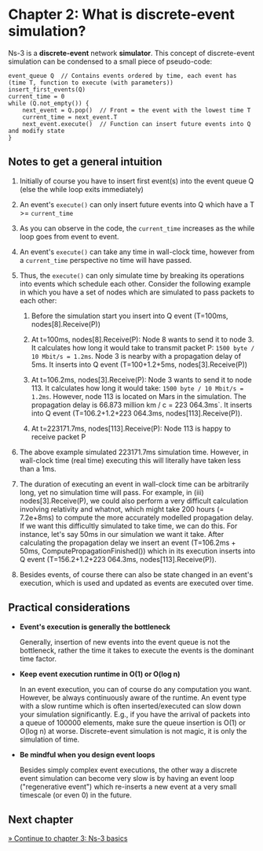 # Chapter 2: What is discrete-event simulation?

Ns-3 is a **discrete-event** network **simulator**.
This concept of discrete-event simulation can be condensed to a small piece of pseudo-code:

```
event_queue Q  // Contains events ordered by time, each event has (time T, function to execute (with parameters))
insert_first_events(Q)
current_time = 0
while (Q.not_empty()) {
    next_event = Q.pop()  // Front = the event with the lowest time T
    current_time = next_event.T
    next_event.execute()  // Function can insert future events into Q and modify state
}
```


## Notes to get a general intuition

1. Initially of course you have to insert first event(s) into the event queue Q
   (else the while loop exits immediately)

2. An event's `execute()` can only insert future events into Q
   which have a T >= `current_time`

3. As you can observe in the code, the `current_time` increases as 
   the while loop goes from event to event.

4. An event's `execute()` can take any time in wall-clock time, however 
   from a `current_time` perspective no time will have passed.
  
5. Thus, the `execute()` can only simulate time by breaking its operations into events which
   schedule each other. Consider the following example in which you have a set of nodes
   which are simulated to pass packets to each other:
  
   1. Before the simulation start you insert into Q event (T=100ms, nodes[8].Receive(P))
  
   2. At t=100ms, nodes[8].Receive(P): Node 8 wants to send it to node 3.
      It calculates how long it would take to transmit packet P: `1500 byte / 10 Mbit/s = 1.2ms`.
      Node 3 is nearby with a propagation delay of 5ms.
      It inserts into Q event (T=100+1.2+5ms, nodes[3].Receive(P))
     
   3. At t=106.2ms, nodes[3].Receive(P): Node 3 wants to send it to node 113.
      It calculates how long it would take: `1500 byte / 10 Mbit/s = 1.2ms`.
      However, node 113 is located on Mars in the simulation. The propagation delay is 
       66.873 million km / c = 223 064.3ms`. It inserts into Q event
      (T=106.2+1.2+223 064.3ms, nodes[113].Receive(P)).
     
   4. At t=223171.7ms, nodes[113].Receive(P): Node 113 is happy to receive packet P
  
6. The above example simulated 223171.7ms simulation time. However, in wall-clock time (real time)
   executing this will literally have taken less than a 1ms.
  
7. The duration of executing an event in wall-clock time can be arbitrarily long,
   yet no simulation time will pass. For example, in (iii) nodes[3].Receive(P), we could also
   perform a very difficult calculation involving relativity and whatnot, which might
   take 200 hours (= 7.2e+8ms) to compute the more accurately modelled propagation delay.
   If we want this difficultly simulated to take time, we can do this.
   For instance, let's say 50ms in our simulation we want it take.
   After calculating the propagation delay we insert an event (T=106.2ms + 50ms,
   ComputePropagationFinished()) which in its execution inserts into Q event 
   (T=156.2+1.2+223 064.3ms, nodes[113].Receive(P)).

8. Besides events, of course there can also be state changed in an event's execution,
   which is used and updated as events are executed over time.


## Practical considerations

* **Event's execution is generally the bottleneck**

  Generally, insertion of new events into the event queue is not the bottleneck, rather
  the time it takes to execute the events is the dominant time factor.
  
* **Keep event execution runtime in O(1) or O(log n)**

  In an event execution, you can of course do any computation you want. However, be always
  continuously aware of the runtime. An event type with a slow runtime which is often
  inserted/executed can slow down your simulation significantly. E.g., if you have the
  arrival of packets into a queue of 100000 elements, make sure the queue insertion is
  O(1) or O(log n) at worse. Discrete-event simulation is not magic, it is only the
  simulation of time.
  
* **Be mindful when you design event loops**

  Besides simply complex event executions, the other way a discrete event simulation can become
  very slow is by having an event loop ("regenerative event") which re-inserts a new event at a 
  very small timescale (or even 0) in the future.


## Next chapter

[&#187; Continue to chapter 3: Ns-3 basics](3_ns3_basics.md)
